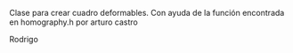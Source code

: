 Clase para crear cuadro deformables.
Con ayuda de la función encontrada en
homography.h
por arturo castro

Rodrigo
